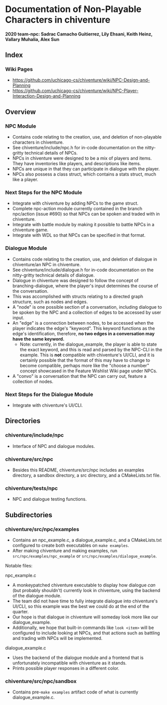 # Documentation of Non-Playable Characters in chiventure

#### 2020 team-npc: Sadrac Camacho Guitierrez, Lily Ehsani, Keith Heinz, Vallary Muhalia, Alex Sun

## Index

### Wiki Pages
- https://github.com/uchicago-cs/chiventure/wiki/NPC-Design-and-Planning
- https://github.com/uchicago-cs/chiventure/wiki/NPC-Player-Interaction-Design-and-Planning

## Overview

### NPC Module
- Contains code relating to the creation, use, and deletion of non-playable characters in chiventure.
- See chiventure/include/npc.h for in-code documentation on the nitty-gritty technical details of NPCs.
- NPCs in chiventure were designed to be a mix of players and items. They have inventories like players, and descriptions like items.
- NPCs are unique in that they can participate in dialogue with the player.
- NPCs also possess a class struct, which contains a stats struct, much like a player.

### Next Steps for the NPC Module
- Integrate with chiventure by adding NPCs to the game struct.
- Complete npc-action module currently contained in the branch npc/action (issue #690) so that NPCs can be spoken and traded with in chiventure.
- Integrate with battle module by making it possible to battle NPCs in a chiventure game.
- Integrate with WDL so that NPCs can be specified in that format.

### Dialogue Module
- Contains code relating to the creation, use, and deletion of dialogue in chiventure/an NPC in chiventure.
- See chiventure/include/dialogue.h for in-code documentation on the nitty-gritty technical details of dialogue.
- Dialogue in chiventure was designed to follow the concept of branching-dialogue, where the player's input determines the course of the conversation.
- This was accomplished with structs relating to a directed graph structure, such as nodes and edges.
- A "node" is one possible section of a conversation, including dialogue to be spoken by the NPC and a collection of edges to be accessed by user input.
- An "edge" is a connection between nodes, to be accessed when the player indicates the edge's "keyword". This keyword functions as the edge's identification, therefore, **no two edges in a conversation may have the same keyword.**
    - Note: currently, in the dialogue_example, the player is able to state the exact keyword, and this is read and parsed by the NPC-CLI in the example. This is **not** compatible with chiventure's UI/CLI, and it is certainly possible that the format of this may have to change to become compatible, perhaps more like the "choose a number" concept showcased in the Feature Wishlist Wiki page under NPCs.
- A "convo" is a conversation that the NPC can carry out, feature a collection of nodes.

### Next Steps for the Dialogue Module
- Integrate with chiventure's UI/CLI.

## Directories

### chiventure/include/npc
- Interface of NPC and dialogue modules.

### chiventure/src/npc
- Besides this README, chiventure/src/npc includes an examples directory, a sandbox directory, a src directory, and a CMakeLists.txt file.

### chiventure/tests/npc
- NPC and dialogue testing functions.

## Subdirectories

### chiventure/src/npc/examples
- Contains an npc_example.c, a dialogue_example.c, and a CMakeLists.txt configured to create both executables on `make examples`.
- After making chiventure and making examples, run `src/npc/examples/npc_example` or `src/npc/examples/dialogue_example`.

Notable files:

npc_example.c
- A monkeypatched chiventure executable to display how dialogue *can* (but probably shouldn't) currently look in chiventure, using the backend of the dialogue module. 
- The team did not have time to fully integrate dialogue into chiventure's UI/CLI, so this example was the best we could do at the end of the quarter.
- Our hope is that dialogue in chiventure will someday look more like our dialogue_example.
- Additionally, we hope that built-in commands like `look <item>` will be configured to include looking at NPCs, and that actions such as battling and trading with NPCs will be implemented.

dialogue_example.c
- Uses the backend of the dialogue module and a frontend that is unfortunately incompatible with chiventure as it stands.
- Prints possible player responses in a different color.

### chiventure/src/npc/sandbox
- Contains pre-`make examples` artifact code of what is currently dialogue_example.c.

